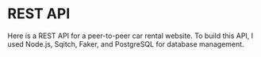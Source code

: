 # REST API
Here is a REST API for a peer-to-peer car rental website. To build this API, I used Node.js, Sqitch, Faker, and PostgreSQL for database management.  
